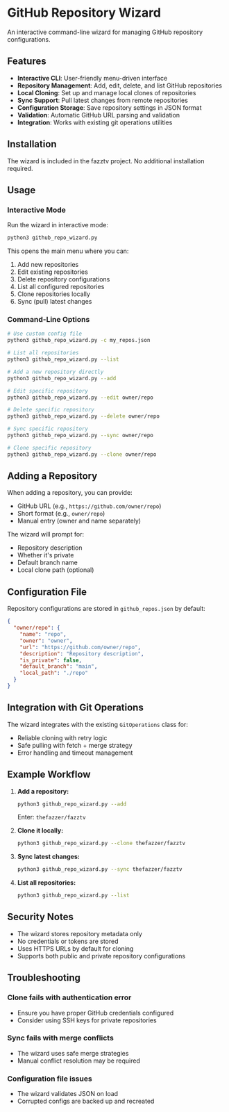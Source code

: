 # GitHub Repository Wizard

An interactive command-line wizard for managing GitHub repository configurations.

## Features

- **Interactive CLI**: User-friendly menu-driven interface
- **Repository Management**: Add, edit, delete, and list GitHub repositories
- **Local Cloning**: Set up and manage local clones of repositories
- **Sync Support**: Pull latest changes from remote repositories
- **Configuration Storage**: Save repository settings in JSON format
- **Validation**: Automatic GitHub URL parsing and validation
- **Integration**: Works with existing git operations utilities

## Installation

The wizard is included in the fazztv project. No additional installation required.

## Usage

### Interactive Mode

Run the wizard in interactive mode:

```bash
python3 github_repo_wizard.py
```

This opens the main menu where you can:
1. Add new repositories
2. Edit existing repositories
3. Delete repository configurations
4. List all configured repositories
5. Clone repositories locally
6. Sync (pull) latest changes

### Command-Line Options

```bash
# Use custom config file
python3 github_repo_wizard.py -c my_repos.json

# List all repositories
python3 github_repo_wizard.py --list

# Add a new repository directly
python3 github_repo_wizard.py --add

# Edit specific repository
python3 github_repo_wizard.py --edit owner/repo

# Delete specific repository
python3 github_repo_wizard.py --delete owner/repo

# Sync specific repository
python3 github_repo_wizard.py --sync owner/repo

# Clone specific repository
python3 github_repo_wizard.py --clone owner/repo
```

## Adding a Repository

When adding a repository, you can provide:
- GitHub URL (e.g., `https://github.com/owner/repo`)
- Short format (e.g., `owner/repo`)
- Manual entry (owner and name separately)

The wizard will prompt for:
- Repository description
- Whether it's private
- Default branch name
- Local clone path (optional)

## Configuration File

Repository configurations are stored in `github_repos.json` by default:

```json
{
  "owner/repo": {
    "name": "repo",
    "owner": "owner",
    "url": "https://github.com/owner/repo",
    "description": "Repository description",
    "is_private": false,
    "default_branch": "main",
    "local_path": "./repo"
  }
}
```

## Integration with Git Operations

The wizard integrates with the existing `GitOperations` class for:
- Reliable cloning with retry logic
- Safe pulling with fetch + merge strategy
- Error handling and timeout management

## Example Workflow

1. **Add a repository:**
   ```bash
   python3 github_repo_wizard.py --add
   ```
   Enter: `thefazzer/fazztv`

2. **Clone it locally:**
   ```bash
   python3 github_repo_wizard.py --clone thefazzer/fazztv
   ```

3. **Sync latest changes:**
   ```bash
   python3 github_repo_wizard.py --sync thefazzer/fazztv
   ```

4. **List all repositories:**
   ```bash
   python3 github_repo_wizard.py --list
   ```

## Security Notes

- The wizard stores repository metadata only
- No credentials or tokens are stored
- Uses HTTPS URLs by default for cloning
- Supports both public and private repository configurations

## Troubleshooting

### Clone fails with authentication error
- Ensure you have proper GitHub credentials configured
- Consider using SSH keys for private repositories

### Sync fails with merge conflicts
- The wizard uses safe merge strategies
- Manual conflict resolution may be required

### Configuration file issues
- The wizard validates JSON on load
- Corrupted configs are backed up and recreated